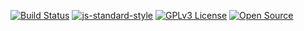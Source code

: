 [![Build Status](https://app.travis-ci.com/JulioOLV/clean-react.svg?branch=main)](https://app.travis-ci.com/JulioOLV/clean-react)
[![js-standard-style](https://img.shields.io/badge/code%20style-standard-brightgreen.svg)](http://standardjs.com)
[![GPLv3 License](https://img.shields.io/badge/License-GPL%20v3-yellow.svg)](https://opensource.org/licenses)
[![Open Source](https://badges.frapsoft.com/os/v1/open-source.svg?v=103)](https://opensource.org/)